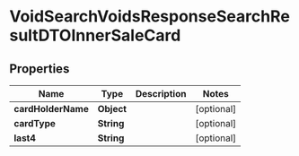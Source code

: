

# VoidSearchVoidsResponseSearchResultDTOInnerSaleCard


## Properties

| Name | Type | Description | Notes |
|------------ | ------------- | ------------- | -------------|
|**cardHolderName** | **Object** |  |  [optional] |
|**cardType** | **String** |  |  [optional] |
|**last4** | **String** |  |  [optional] |



